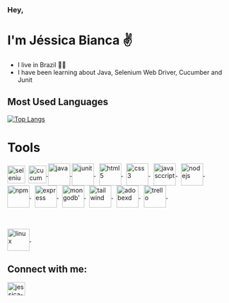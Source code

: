 ### Hey, 
# I'm Jéssica Bianca ✌

- I live in Brazil 	:green_heart::yellow_heart:
- I have been learning about Java, Selenium Web Driver, Cucumber and Junit 


## Most Used Languages

[![Top Langs](https://github-readme-stats.vercel.app/api/top-langs/?username=jessicaBianca&layout=compact&theme=dark)](https://github.com/jessicaBianca/github-readme-stats)


# Tools

<a href="https://www.selenium.dev"> 
 <img src="https://raw.githubusercontent.com/detain/svg-logos/780f25886640cef088af994181646db2f6b1a3f8/svg/selenium-logo.svg" alt="selenium" width="40" height="40" align="center"></a>&nbsp;

<a href="https://cucumber.io/">
<img align="center" src="https://cdn.jsdelivr.net/gh/devicons/devicon/icons/cucumber/cucumber-plain.svg" alt="cucumber" width="40" height="40"/>
</a>
 
<a href="https://www.oracle.com/br/java/technologies/javase-downloads.html">
<img align="center" src="https://cdn.jsdelivr.net/gh/devicons/devicon/icons/java/java-original-wordmark.svg" alt="java" width="50" height="50"/>
</a>

<a href="https://junit.org/junit5/">
<img align="center" src="https://junit.org/junit5/assets/img/junit5-logo.png" alt="junit" width="50" height="50"/>
</a> &nbsp;

<a href="https://www.w3schools.com/html/">
<img align="center" src="https://cdn.jsdelivr.net/gh/devicons/devicon/icons/html5/html5-plain.svg" alt="html5" width="50" height="50"/>
</a>&nbsp;

<a href="https://developer.mozilla.org/pt-BR/docs/Web/CSS">
<img align="center" src="https://cdn.jsdelivr.net/gh/devicons/devicon/icons/css3/css3-plain.svg" alt="css3" width="50" height="50"/>
</a>&nbsp;

<a href="https://developer.mozilla.org/pt-BR/docs/Web/JavaScript">
<img align="center" src="https://cdn.jsdelivr.net/gh/devicons/devicon/icons/javascript/javascript-original.svg" alt="javasccript" width="50" height="50"/>
</a> &nbsp;

<a href="https://nodejs.org/en/">
<img align="center" src="https://cdn.jsdelivr.net/gh/devicons/devicon/icons/nodejs/nodejs-original.svg" alt="nodejs" width="50" height="50"/>
</a>&nbsp;

<a href="https://www.npmjs.com/">
<img align="center" src="https://cdn.jsdelivr.net/gh/devicons/devicon/icons/npm/npm-original-wordmark.svg" alt="npm" width="50" height="50"/>
</a>&nbsp;

<a href="https://expressjs.com/pt-br/">
<img align="center" src="https://cdn.jsdelivr.net/gh/devicons/devicon/icons/express/express-original-wordmark.svg" alt="express" width="50" height="50"/>
</a>&nbsp;

<a href="https://www.mongodb.com/">
<img align="center" src="https://cdn.jsdelivr.net/gh/devicons/devicon/icons/mongodb/mongodb-original.svg" alt="mongodb'" width="50" height="50"/>
</a>&nbsp;

<a href="https://tailwindcss.com/">
<img align="center" src="https://cdn.jsdelivr.net/gh/devicons/devicon/icons/tailwindcss/tailwindcss-plain.svg" alt="tailwind" width="50" height="50"/>
</a>&nbsp;

<a href="https://www.adobe.com/br/products/xd.html">
<img align="center" src="https://cdn.jsdelivr.net/gh/devicons/devicon/icons/xd/xd-plain.svg" alt="adobexd" width="50" height="50"/>
</a>&nbsp;
 
<a href="https://trello.com/pt-BR">
<img align="center" src="https://cdn.jsdelivr.net/gh/devicons/devicon/icons/trello/trello-plain.svg" alt="trello" width="50" height="50"/>
</a>&nbsp;

<br><br>
<a href="https://www.guiafoca.org/">
<img align="center" src="https://cdn.jsdelivr.net/gh/devicons/devicon/icons/linux/linux-original.svg" alt="linux" width="50" height="50"/>
</a>&nbsp;
 
 ## Connect with me:
<a href="https://www.linkedin.com/in/j%C3%A9ssica-bianca/" target="_blank">
  <img align="center" alt="jessica-linkedin" height="30" width="40" src="https://cdn.jsdelivr.net/gh/devicons/devicon/icons/linkedin/linkedin-original.svg">
</a>
